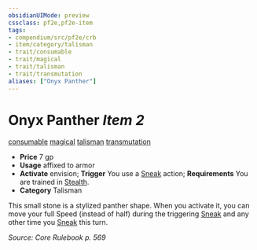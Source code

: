 ```yaml
---
obsidianUIMode: preview
cssclass: pf2e,pf2e-item
tags:
- compendium/src/pf2e/crb
- item/category/talisman
- trait/consumable
- trait/magical
- trait/talisman
- trait/transmutation
aliases: ["Onyx Panther"]
---
```

# Onyx Panther *Item 2*  
[consumable](../../../rules/traits/consumable.md)  [magical](../../../rules/traits/magical.md)  [talisman](../../../rules/traits/talisman.md)  [transmutation](../../../rules/traits/transmutation.md)  

- **Price** 7 gp
- **Usage** affixed to armor
- **Activate** envision; **Trigger** You use a [Sneak](../../../rules/actions/sneak.md) action; **Requirements** You are trained in [Stealth](../../skills.md#Stealth).
- **Category** Talisman

This small stone is a stylized panther shape. When you activate it, you can move your full Speed (instead of half) during the triggering [Sneak](../../../rules/actions/sneak.md) and any other time you [Sneak](../../../rules/actions/sneak.md) this turn.

*Source: Core Rulebook p. 569*